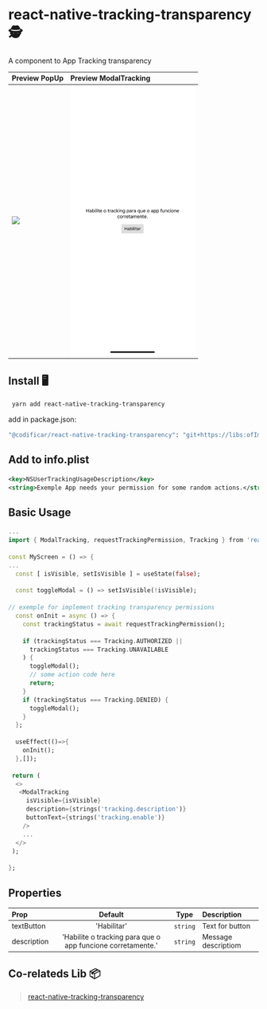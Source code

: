 # react-native-tracking-transparency 🕵️


A component to App Tracking transparency


| Preview PopUp | Preview ModalTracking | 
| :--------- | :---------|
| <img src="https://github.com/mrousavy/react-native-tracking-transparency/raw/master/img/example-1.png" width ="250"/> | <img src=".gitlab/preview.png" width="250" /> |    
 


## Install 🖥

```bash
 yarn add react-native-tracking-transparency
```

add in package.json:

```bash
"@codificar/react-native-tracking-transparency": "git+https://libs:ofImhksJ@git.codificar.com.br/react-components/react-native-tracking-transparency.git",
```

## Add to info.plist
```xml
<key>NSUserTrackingUsageDescription</key>
<string>Exemple App needs your permission for some random actions.</string>
```

## Basic Usage 

```dart
...
import { ModalTracking, requestTrackingPermission, Tracking } from 'react-native-tracking-transparency';

const MyScreen = () => {
...
  const [ isVisible, setIsVisible ] = useState(false);

  const toggleModal = () => setIsVisible(!isVisible);

// exemple for implement tracking transparency permissions
  const onInit = async () => {
    const trackingStatus = await requestTrackingPermission();

    if (trackingStatus === Tracking.AUTHORIZED ||
	  trackingStatus === Tracking.UNAVAILABLE
    ) {
      toggleModal();
      // some action code here
      return;
    }
    if (trackingStatus === Tracking.DENIED) {
      toggleModal();
    }
  };

  useEffect(()=>{
    onInit();
  },[]);

 return (
  <>
   <ModalTracking
     isVisible={isVisible}
     description={strings('tracking.description')}
     buttonText={strings('tracking.enable')} 
    />
    ...
  </>
 );

};


```

## Properties

| Prop       | Default |   Type   | Description |
| :--------- | :-----: | :------: | :------------------- |
| textButton      |   'Habilitar'    | `string` | Text for button |
| description | 'Habilite o tracking para que o app funcione corretamente.'  | `string` | Message descriptiom |

## Co-relateds Lib 📦

 > [react-native-tracking-transparency](https://github.com/mrousavy/react-native-tracking-transparency)
